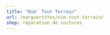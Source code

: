 ```yaml
---
title: "Nim' Tout Terrain"
url: /marguerittes/nim-tout-terrain/
shop: réparation de voitures
---
```

